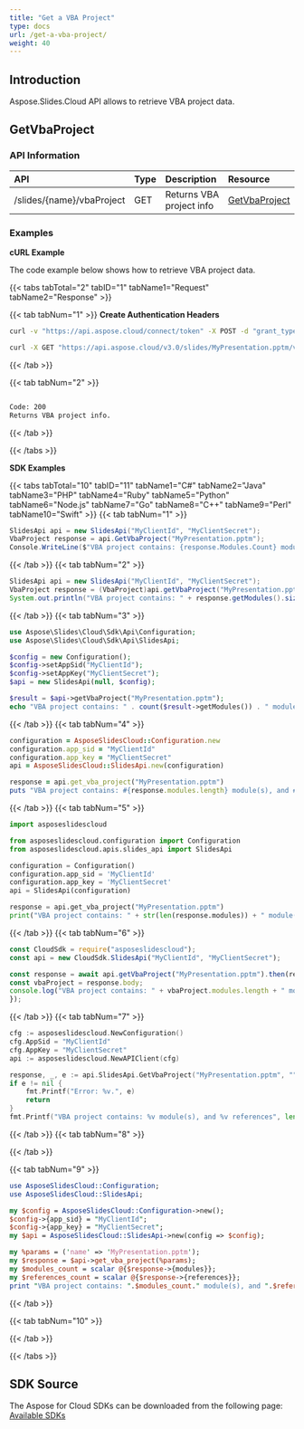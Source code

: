 ```yaml
---
title: "Get a VBA Project"
type: docs
url: /get-a-vba-project/
weight: 40
---
```

## **Introduction**
Aspose.Slides.Cloud API allows to retrieve VBA project data. 
## **GetVbaProject**
### **API Information**
|**API**|**Type**|**Description**|**Resource**|
| :- | :- | :- | :- |
/slides/{name}/vbaProject|GET|Returns VBA project info|[GetVbaProject](#)
### **Examples**
**cURL Example**

The code example below shows how to retrieve VBA project data.

{{< tabs tabTotal="2" tabID="1" tabName1="Request" tabName2="Response" >}}

{{< tab tabNum="1" >}}
**Create Authentication Headers**
```sh
curl -v "https://api.aspose.cloud/connect/token" -X POST -d "grant_type=client_credentials&client_id=XXXX&client_secret=XXXX-XX" -H "Content-Type: application/x-www-form-urlencoded" -H "Accept: application/json"
```

```sh
curl -X GET "https://api.aspose.cloud/v3.0/slides/MyPresentation.pptm/vbaProject" -H "Authorization: Bearer [Access Token]" -H "Content-Type: text/json"
```

{{< /tab >}}

{{< tab tabNum="2" >}}
```sh

Code: 200
Returns VBA project info.

```
{{< /tab >}}

{{< /tabs >}}

**SDK Examples**

{{< tabs tabTotal="10" tabID="11" tabName1="C#" tabName2="Java" tabName3="PHP" tabName4="Ruby" tabName5="Python" tabName6="Node.js" tabName7="Go" tabName8="C++" tabName9="Perl" tabName10="Swift" >}}
{{< tab tabNum="1" >}}

```csharp
SlidesApi api = new SlidesApi("MyClientId", "MyClientSecret");
VbaProject response = api.GetVbaProject("MyPresentation.pptm");
Console.WriteLine($"VBA project contains: {response.Modules.Count} module(s), and {response.References.Count} references");
```

{{< /tab >}}
{{< tab tabNum="2" >}}

```java
SlidesApi api = new SlidesApi("MyClientId", "MyClientSecret");
VbaProject response = (VbaProject)api.getVbaProject("MyPresentation.pptm", null, null, null);
System.out.println("VBA project contains: " + response.getModules().size() + " module(s), and " + response.getReferences().size() + " references");
```
{{< /tab >}}
{{< tab tabNum="3" >}}

```php
use Aspose\Slides\Cloud\Sdk\Api\Configuration;
use Aspose\Slides\Cloud\Sdk\Api\SlidesApi;

$config = new Configuration();
$config->setAppSid("MyClientId");
$config->setAppKey("MyClientSecret");
$api = new SlidesApi(null, $config);

$result = $api->getVbaProject("MyPresentation.pptm");
echo "VBA project contains: " . count($result->getModules()) . " module(s), and " . count($result->getReferences()) . " references";
```

{{< /tab >}}
{{< tab tabNum="4" >}}

```ruby
configuration = AsposeSlidesCloud::Configuration.new
configuration.app_sid = "MyClientId"
configuration.app_key = "MyClientSecret"
api = AsposeSlidesCloud::SlidesApi.new(configuration)

response = api.get_vba_project("MyPresentation.pptm")
puts "VBA project contains: #{response.modules.length} module(s), and #{response.references.length} references"
```

{{< /tab >}}
{{< tab tabNum="5" >}}

```python
import asposeslidescloud

from asposeslidescloud.configuration import Configuration
from asposeslidescloud.apis.slides_api import SlidesApi

configuration = Configuration()
configuration.app_sid = 'MyClientId'
configuration.app_key = 'MyClientSecret'
api = SlidesApi(configuration)

response = api.get_vba_project("MyPresentation.pptm")
print("VBA project contains: " + str(len(response.modules)) + " module(s), and " + str(len(response.references)) + " references")
```

{{< /tab >}}
{{< tab tabNum="6" >}}

```javascript
const CloudSdk = require("asposeslidescloud");
const api = new CloudSdk.SlidesApi("MyClientId", "MyClientSecret");

const response = await api.getVbaProject("MyPresentation.pptm").then(response => {
const vbaProject = response.body;
console.log("VBA project contains: " + vbaProject.modules.length + " module(s), and " + vbaProject.references.length + " references");
});
```
{{< /tab >}}
{{< tab tabNum="7" >}}

```go
cfg := asposeslidescloud.NewConfiguration()
cfg.AppSid = "MyClientId"
cfg.AppKey = "MyClientSecret"
api := asposeslidescloud.NewAPIClient(cfg)

response, _, e := api.SlidesApi.GetVbaProject("MyPresentation.pptm", "", "", "")
if e != nil {
    fmt.Printf("Error: %v.", e)
    return
}
fmt.Printf("VBA project contains: %v module(s), and %v references", len(response.GetModules()), len(response.GetReferences()))
```

{{< /tab >}}
{{< tab tabNum="8" >}}

{{< /tab >}}

{{< tab tabNum="9" >}}

```perl
use AsposeSlidesCloud::Configuration;
use AsposeSlidesCloud::SlidesApi;

my $config = AsposeSlidesCloud::Configuration->new();
$config->{app_sid} = "MyClientId";
$config->{app_key} = "MyClientSecret";
my $api = AsposeSlidesCloud::SlidesApi->new(config => $config);

my %params = ('name' => 'MyPresentation.pptm');
my $response = $api->get_vba_project(%params);
my $modules_count = scalar @{$response->{modules}};
my $references_count = scalar @{$response->{references}};
print "VBA project contains: ".$modules_count." module(s), and ".$references_count." references";
```

{{< /tab >}}

{{< tab tabNum="10" >}}

{{< /tab >}}

{{< /tabs >}}
## **SDK Source**

The Aspose for Cloud SDKs can be downloaded from the following page: [Available SDKs](/slides/available-sdks/)
